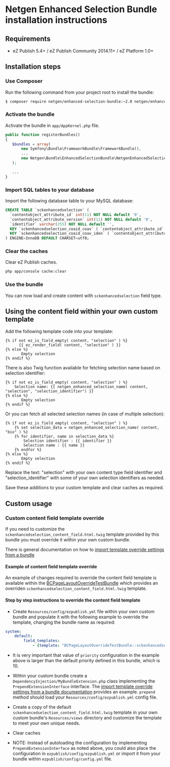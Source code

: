 Netgen Enhanced Selection Bundle installation instructions
==========================================================

Requirements
------------

* eZ Publish 5.4+ / eZ Publish Community 2014.11+ / eZ Platform 1.0+

Installation steps
------------------

### Use Composer

Run the following command from your project root to install the bundle:

```bash
$ composer require netgen/enhanced-selection-bundle:~2.0 netgen/enhancedselection2:~2.0
```

### Activate the bundle

Activate the bundle in `app/AppKernel.php` file.

```php
public function registerBundles()
{
   $bundles = array(
       new Symfony\Bundle\FrameworkBundle\FrameworkBundle(),
       ...
       new Netgen\Bundle\EnhancedSelectionBundle\NetgenEnhancedSelectionBundle()
   );

   ...
}
```

### Import SQL tables to your database

Import the following database table to your MySQL database:

```sql
CREATE TABLE `sckenhancedselection` (
  `contentobject_attribute_id` int(11) NOT NULL default '0',
  `contentobject_attribute_version` int(11) NOT NULL default '0',
  `identifier` varchar(255) NOT NULL default '',
  KEY `sckenhancedselection_coaid_coav` ( `contentobject_attribute_id`, `contentobject_attribute_version` ),
  KEY `sckenhancedselection_coaid_coav_iden` ( `contentobject_attribute_id`, `contentobject_attribute_version`, `identifier` )
) ENGINE=InnoDB DEFAULT CHARSET=utf8;
```

### Clear the caches

Clear eZ Publish caches.

```bash
php app/console cache:clear
```

### Use the bundle

You can now load and create content with `sckenhancedselection` field type.

## Using the content field within your own custom template

Add the following template code into your template:

```twig
{% if not ez_is_field_empty( content, "selection" ) %}
      {{ ez_render_field( content, "selection" ) }}
{% else %}
       Empty selection
{% endif %}
```

There is also Twig function available for fetching selection name based on selection identifier:

```twig
{% if not ez_is_field_empty( content, "selection" ) %}
    Selection name: {{ netgen_enhanced_selection_name( content, "selection", "selection_identifier") }}
{% else %}
       Empty selection
{% endif %}
```

Or you can fetch all selected selection names (in case of multiple selection):

```twig
{% if not ez_is_field_empty( content, "selection" ) %}
    {% set selection_data = netgen_enhanced_selection_name( content, "bio" ) %}
    {% for identifier, name in selection_data %}
        Selection identifier : {{ identifier }}
        Selection name : {{ name }}
    {% endfor %}
{% else %}
       Empty selection
{% endif %}
```

Replace the text: "selection" with your own content type field identifier and "selection_identifier" with some of your own selection identifiers as needed.

Save these additions to your custom template and clear caches as required.


Custom usage
------------

### Custom content field template override

If you need to customize the `sckenhancedselection_content_field.html.twig` template provided by this bundle you must override it within your own custom bundle.

There is general documentation on how to [import template override settings from a bundle](https://doc.ez.no/display/EZP/Import+settings+from+a+bundle)

#### Example of content field template override

An example of changes required to override the content field template is available within the [BCPageLayoutOverrideTestBundle](https://github.com/brookinsconsulting/BCPageLayoutOverrideTestBundle/commit/e48f57387a3b88c5869300d64e9ff3702eb37a67) which provides an overriden `sckenhancedselection_content_field.html.twig` template.

#### Step by step instructions to override the content field template

* Create `Resources/config/ezpublish.yml` file within your own custom bundle and populate it with the following example to override the template, changing the bundle name as required:

```yaml
system:
    default:
        field_templates:
            - {template: "BCPageLayoutOverrideTestBundle::sckenhancedselection_content_field.html.twig", priority: 30}
```

* It is very important that value of `priority` configuration in the example above is larger than the default priority defined in this bundle, which is 10.

* Within your custom bundle create a `DependencyInjection/MyBundleExtension.php` class implementing the `PrependExtensionInterface` interface. The [import template override settings from a bundle documentation](https://doc.ez.no/display/EZP/Import+settings+from+a+bundle#Importsettingsfromabundle-Theimplicitway) provides an example. `prepend` method should load your `Resources/config/ezpublish.yml` config file.

* Create a copy of the default `sckenhancedselection_content_field.html.twig` template in your own custom bundle's `Resources/views` directory and customize the template to meet your own unique needs.

* Clear caches

* NOTE: Instead of autoloading the configuration by implementing `PrependExtensionInterface` as noted above, you could also place the configuration in `ezpublish/config/ezpublish.yml` or import it from your bundle within `ezpublish/config/config.yml` file.
